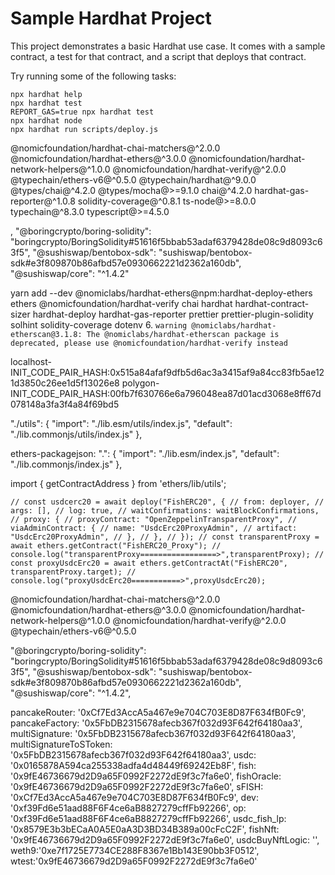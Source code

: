 # Sample Hardhat Project

This project demonstrates a basic Hardhat use case. It comes with a sample contract, a test for that contract, and a script that deploys that contract.

Try running some of the following tasks:

```shell
npx hardhat help
npx hardhat test
REPORT_GAS=true npx hardhat test
npx hardhat node
npx hardhat run scripts/deploy.js
```

@nomicfoundation/hardhat-chai-matchers@^2.0.0 @nomicfoundation/hardhat-ethers@^3.0.0 @nomicfoundation/hardhat-network-helpers@^1.0.0 @nomicfoundation/hardhat-verify@^2.0.0 @typechain/ethers-v6@^0.5.0 @typechain/hardhat@^9.0.0 @types/chai@^4.2.0 @types/mocha@>=9.1.0 chai@^4.2.0 hardhat-gas-reporter@^1.0.8 solidity-coverage@^0.8.1 ts-node@>=8.0.0 typechain@^8.3.0 typescript@>=4.5.0

,
"@boringcrypto/boring-solidity": "boringcrypto/BoringSolidity#51616f5bbab53adaf6379428de08c9d8093c63f5",
"@sushiswap/bentobox-sdk": "sushiswap/bentobox-sdk#e3f809870b86afbd57e0930662221d2362a160db",
"@sushiswap/core": "^1.4.2"

yarn add --dev @nomiclabs/hardhat-ethers@npm:hardhat-deploy-ethers ethers @nomicfoundation/hardhat-verify chai hardhat hardhat-contract-sizer hardhat-deploy hardhat-gas-reporter prettier prettier-plugin-solidity solhint solidity-coverage dotenv 6.
`warning @nomiclabs/hardhat-etherscan@3.1.8: The @nomiclabs/hardhat-etherscan package is deprecated, please use @nomicfoundation/hardhat-verify instead`

localhost-INIT_CODE_PAIR_HASH:0x515a84afaf9dfb5d6ac3a3415af9a84cc83fb5ae121d3850c26ee1d5f13026e8
polygon-INIT_CODE_PAIR_HASH:00fb7f630766e6a796048ea87d01acd3068e8ff67d078148a3fa3f4a84f69bd5

"./utils": {
"import": "./lib.esm/utils/index.js",
"default": "./lib.commonjs/utils/index.js"
},

ethers-packagejson:
".": {
"import": "./lib.esm/index.js",
"default": "./lib.commonjs/index.js"
},

import { getContractAddress } from 'ethers/lib/utils';

`// const usdcerc20 = await deploy("FishERC20", { // from: deployer, // args: [], // log: true, // waitConfirmations: waitBlockConfirmations, // proxy: { // proxyContract: "OpenZeppelinTransparentProxy", // viaAdminContract: { // name: "UsdcErc20ProxyAdmin", // artifact: "UsdcErc20ProxyAdmin", // }, // }, // }); // const transparentProxy = await ethers.getContract("FishERC20_Proxy"); // console.log("transparentProxy=================>",transparentProxy); // const proxyUsdcErc20 = await ethers.getContractAt("FishERC20", transparentProxy.target); // console.log("proxyUsdcErc20===========>",proxyUsdcErc20);`

@nomicfoundation/hardhat-chai-matchers@^2.0.0 @nomicfoundation/hardhat-ethers@^3.0.0 @nomicfoundation/hardhat-network-helpers@^1.0.0 @nomicfoundation/hardhat-verify@^2.0.0 @typechain/ethers-v6@^0.5.0

"@boringcrypto/boring-solidity": "boringcrypto/BoringSolidity#51616f5bbab53adaf6379428de08c9d8093c63f5",
"@sushiswap/bentobox-sdk": "sushiswap/bentobox-sdk#e3f809870b86afbd57e0930662221d2362a160db",
"@sushiswap/core": "^1.4.2",

pancakeRouter: '0xCf7Ed3AccA5a467e9e704C703E8D87F634fB0Fc9',
pancakeFactory: '0x5FbDB2315678afecb367f032d93F642f64180aa3',
multiSignature: '0x5FbDB2315678afecb367f032d93F642f64180aa3',
multiSignatureToSToken: '0x5FbDB2315678afecb367f032d93F642f64180aa3',
usdc: '0x0165878A594ca255338adfa4d48449f69242Eb8F',
fish: '0x9fE46736679d2D9a65F0992F2272dE9f3c7fa6e0',
fishOracle: '0x9fE46736679d2D9a65F0992F2272dE9f3c7fa6e0',
sFISH: '0xCf7Ed3AccA5a467e9e704C703E8D87F634fB0Fc9',
dev: '0xf39Fd6e51aad88F6F4ce6aB8827279cffFb92266',
op: '0xf39Fd6e51aad88F6F4ce6aB8827279cffFb92266',
usdc_fish_lp: '0x8579E3b3bECaA0A5E0aA3D3BD34B389a00cFcC2F',
fishNft: '0x9fE46736679d2D9a65F0992F2272dE9f3c7fa6e0',
usdcBuyNftLogic: '',
weth9:'0xe7f1725E7734CE288F8367e1Bb143E90bb3F0512',
wtest:'0x9fE46736679d2D9a65F0992F2272dE9f3c7fa6e0'
